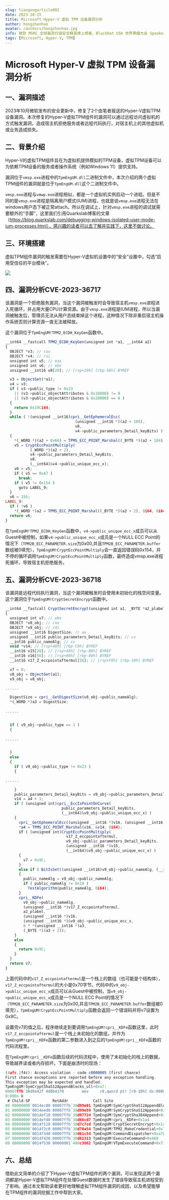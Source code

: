 ```yaml
---
slug: tiangongarticle002
date: 2023-10-25
title: Microsoft Hyper-V 虚拟 TPM 设备漏洞分析
author: hongzhenhao
avatar: /authors/hongzhenhao.jpg
info: 微软 MSRC 全球最具价值安全精英榜上榜者、BlackHat USA 世界黑帽大会 Speaker
tags: [Microsoft, Hyper-V, TPM]
---
```


# Microsoft Hyper-V 虚拟 TPM 设备漏洞分析

## 一、漏洞描述

2023年10月微软发布的安全更新中，修复了2个由笔者报送的Hyper-V虚拟TPM设备漏洞。本次修复的Hyper-V虚拟TPM组件的漏洞可以通过远程访问虚拟机的方式触发漏洞，造成宿主机拒绝服务或者远程代码执行，对宿主机上的其他虚拟机或业务造成损失。

<!-- truncate -->

## 二、背景介绍

Hyper-V的虚拟TPM组件旨在为虚拟机提供模拟的TPM设备，虚拟TPM设备可以为依赖TPM设备的服务或者操作系统（例如Windows 11）提供支持。

漏洞位于`vmsp.exe`进程中的`TpmEngUM.dll`二进制文件中，本次介绍的两个虚拟TPM组件的漏洞就是位于`TpmEngUM.dll`这个二进制文件中。

`vmsp.exe`进程与`vmwp.exe`进程相似，都是一个虚拟机实例启动一个进程。但是不同的是`vmsp.exe`进程是隔离用户模式(IUM)进程，也就是说`vmsp.exe`进程无法在windows用户态下被正常attach。所以在调试上，针对`vmsp.exe`进程的调试就需要额外的“手脚”，这里我们引用Quarkslab博客的文章（https://blog.quarkslab.com/debugging-windows-isolated-user-mode-ium-processes.html），感兴趣的读者可以去了解并实践下，这里不做讨论。

## 三、环境搭建

虚拟TPM组件漏洞的触发需要在Hyper-V虚拟机设置中的“安全”设置中，勾选“启用受信任的平台模块”。

 ![](/attachments/2023-10-25-microsoft-hyper-vtpm/0c7d620e-97ff-45cc-a12f-b4c66a317e2a.png)

## 四、漏洞分析CVE-2023-36717

该漏洞是一个拒绝服务漏洞，当这个漏洞被触发时会导致宿主机`vmsp.exe`进程进入死循环，并占用大量CPU计算资源。由于`vmsp.exe`进程是IUM进程，所以当漏洞被触发后，管理员无法从用户态结束掉这个进程，这种情况下除非重启宿主机操作系统否则计算资源一直无法被释放。

这个漏洞位于`TpmEngUM!TPM2_ECDH_KeyGen`函数中。

```javascript
__int64 __fastcall TPM2_ECDH_KeyGen(unsigned int *a1, __int64 a2)
{
  OBJECT *v3; // rax
  OBJECT *v4; // rsi
  unsigned int v5; // eax
  unsigned int v6; // ebx
  unsigned __int16 v8[28]; // [rsp+20h] [rbp-58h] BYREF

  v3 = ObjectGet(*a1);
  v4 = v3;
  if ( v3->public_type != 0x23
    || (v3->public_objectAttributes & 0x10000) != 0
    || (v3->public_objectAttributes & 0x20000) == 0 )
  {
    return 0x19Ci64;
  }
  while ( !(unsigned __int16)cpri__GetEphemeralEcc(
                               (unsigned __int16 *)(a2 + 104),
                               v8,
                               v4->public_parameters_Detail_keyBits) )
  {
    *(_WORD *)(a2 + 0x66) = TPMS_ECC_POINT_Marshal((_BYTE *)(a2 + 104), 0i64, 0i64);
    v5 = CryptEccPointMultiply(
           (_WORD *)(a2 + 2),
           v4->public_parameters_Detail_keyBits,
           v8,
           (__int64)&v4->public_unique_ecc_x);
    v6 = v5;
    if ( v5 == 0xA7 )
      break;
    if ( v5 != 0x154 )
      goto LABEL_9;
  }
  v6 = 156;
LABEL_9:
  if ( !v6 )
    *(_WORD *)a2 = TPMS_ECC_POINT_Marshal((_BYTE *)(a2 + 2), 0i64, 0i64);
  return v6;
}
```

在`TpmEngUM!TPM2_ECDH_KeyGen`函数中，`v4->public_unique_ecc_x`成员可以从Guest中被控制，如果`v4->public_unique_ecc_x`成员是一个NULL ECC Point的情况下（`TPM2B_ECC_PARAMETER.size`为0x00,并且`TPM2B_ECC_PARAMETER.buffer`数组被0填充），`TpmEngUM!CryptEccPointMultiply`会一直返回错误码0x154，并不停的循环调用`TpmEngUM!CryptEccPointMultiply`函数，最终造成vmsp.exe进程死循环，导致宿主机拒绝服务。

## 五、漏洞分析CVE-2023-36718

该漏洞是远程代码执行漏洞，当这个漏洞被触发时会使用未初始化的栈空间变量。这个漏洞位于`TpmEngUM!CryptSecretEncrypt`函数中。

```javascript
__int64 __fastcall CryptSecretEncrypt(unsigned int a1, _BYTE *a2_plabel, __int64 a3, __int16 *a4)
{
  unsigned int v7; // ebx
  OBJECT *v8_obj; // rax
  OBJECT *v9_obj; // rdi
  unsigned __int16 DigestSize; // ax
  unsigned __int16 public_parameters_Detail_keyBits; // cx
  __int16 public_nameAlg; // cx
  void *v14; // [rsp+40h] [rbp-C0h] BYREF
  __int16 v15[28]; // [rsp+48h] [rbp-B8h] BYREF
  __int16 v16[56]; // [rsp+80h] [rbp-80h] BYREF
  __int16 v17_Z_eccpointaftermul[56]; // [rsp+F0h] [rbp-10h] BYREF

  v7 = 0;
  v8_obj = ObjectGet(a1);
  v9_obj = v8_obj;

......

  DigestSize = cpri__GetDigestSize(v8_obj->public_nameAlg);
  *(_WORD *)a3 = DigestSize;
  
......


  if ( v9_obj->public_type == 1 )
  {
 
......


  }
  else
  {
    if ( v9_obj->public_type != 0x23 )
    {

......

    }
    public_parameters_Detail_keyBits = v9_obj->public_parameters_Detail_keyBits;
    v14 = a4 + 1;
    if ( (unsigned int)cpri__EccIsPointOnCurve(
                         public_parameters_Detail_keyBits,
                         (__int64)&v9_obj->public_unique_ecc_x) )
    {
      cpri__GetEphemeralEcc((unsigned __int16 *)v16, (unsigned __int16 *)v15, v9_obj->public_parameters_Detail_keyBits);
      *a4 = TPMS_ECC_POINT_Marshal(v16, &v14, 0i64);
      if ( (unsigned int)CryptEccPointMultiply(
                           v17_Z_eccpointaftermul,
                           v9_obj->public_parameters_Detail_keyBits,
                           (unsigned __int16 *)v15,
                           (__int64)&v9_obj->public_unique_ecc_x) )
      {
        v7 = 0x9C;
      }
      else if ( BitIsSet((unsigned __int16)v9_obj->public_nameAlg, (__int64)&g_toTest, 9u) )
      {
        public_nameAlg = v9_obj->public_nameAlg;
        if ( public_nameAlg != 0x10 )
          TestAlgorithm(public_nameAlg, 0i64);
      }
      cpri__KDFe(
        v9_obj->public_nameAlg,
        (unsigned __int16 *)v17_Z_eccpointaftermul,
        a2_plabel,
        (unsigned __int16 *)v16,
        (unsigned __int16 *)&v9_obj->public_unique_ecc_x,
        8 * *(unsigned __int16 *)a3,
        (_BYTE *)(a3 + 2));
    }
    else
    {
      return 0x9C;
    }
  }
  return v7;
}
```

上面代码中的`v17_Z_eccpointaftermul`是一个栈上的数组（也可能是个结构体），`v17_Z_eccpointaftermul`的大小是0x70字节。代码中的`v9_obj->public_unique_ecc_x`成员可以从Guest中被控制，当`v9_obj->public_unique_ecc_x`成员是一个NULL ECC Point的情况下`（TPM2B_ECC_PARAMETER.size`为0x00,并且`TPM2B_ECC_PARAMETER.buffer`数组被0填充），`TpmEngUM!CryptEccPointMultiply`函数会返回一个错误码并将v7设置为0x9C。

设置完v7的值之后，程序继续走到要调用`TpmEngUM!cpri__KDFe`函数这里，此时`v17_Z_eccpointaftermul`是一个栈上未初始化的数组，并作为`TpmEngUM!cpri__KDFe`函数的第二参数进入到之后的`TpmEngUM!cpri__KDFe`函数的代码流程里。

在`TpmEngUM!cpri__KDFe`函数后续的代码流程中，使用了未初始化的栈上的数据，导致越界读或者内存损坏。下面是崩溃时的现场：

```javascript
(4afc.2f4c): Access violation - code c0000005 (first chance)
First chance exceptions are reported before any exception handling.
This exception may be expected and handled.
TpmEngUM!SymCryptSha512AppendBlocks_ull+0xa7:
00007ffb`38d9a42f 4d8b41f0        mov     r8,qword ptr [r9-10h] ds:00000000`00153ffe=????????????????
0:000> k
 # Child-SP          RetAddr           Call Site
00 00000000`0014ec80 00007ffb`38d99e01 TpmEngUM!SymCryptSha512AppendBlocks_ull+0xa7
01 00000000`0014eed0 00007ffb`38d99e59 TpmEngUM!SymCryptSha512Append+0x95
02 00000000`0014ef10 00007ffb`38d87724 TpmEngUM!SymCryptSha384Append+0x9
03 00000000`0014ef40 00007ffb`38d66cd7 TpmEngUM!cpri__KDFe+0x1a4
04 00000000`0014f110 00007ffb`38d7c7cd TpmEngUM!CryptSecretEncrypt+0x143
05 00000000`0014f2c0 00007ffb`38d70a54 TpmEngUM!TPM2_MakeCredential+0x7d
06 00000000`0014f340 00007ffb`38d61c54 TpmEngUM!CommandDispatcher+0xa78
07 00000000`0014f420 00007ffb`38d61313 TpmEngUM!ExecuteCommand+0x460
08 00000000`0014f530 00000001`400c3862 TpmEngUM!VTpmExecuteCommand+0x73
```

## 六、总结

借助此文简单的介绍了下Hyper-V虚拟TPM组件的两个漏洞，可以发现这两个漏洞都是Hyper-V虚拟TPM组件在处理Guest数据时发生了错误导致宿主机进程受到了影响。通过本文帮助读者更好地理解虚拟TPM组件漏洞的成因，以及希望能够在TPM组件的漏洞挖掘工作中帮到大家。
